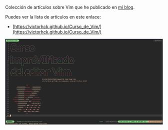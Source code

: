Colección de artículos sobre Vim que he publicado en [mi blog](https://victorhckinthefreeworld.com/tag/vim).

Puedes ver la lista de artículos en este enlace:

* [https://victorhck.github.io/Curso_de_Vim/](https://victorhck.github.io/Curso_de_Vim/)

![imagen](img/Vim_improvimsado.png)
